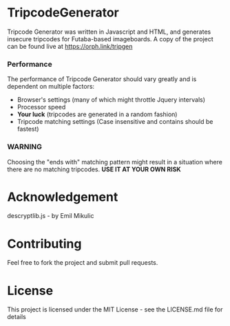 
# TripcodeGenerator

Tripcode Generator was written in Javascript and HTML, and generates insecure tripcodes for Futaba-based imageboards. A copy of the project can be found live at [https://orph.link/tripgen
](https://orph.link/tripgen)

### Performance

The performance of Tripcode Generator should vary greatly and is dependent on multiple factors:
* Browser's settings (many of which might throttle Jquery intervals)
* Processor speed
* **Your luck** (tripcodes are generated in a random fashion)
* Tripcode matching settings (Case insensitive and contains should be fastest)

### WARNING
Choosing the "ends with" matching pattern might result in a situation where there are no matching tripcodes. **USE IT AT YOUR OWN RISK** 

# Acknowledgement

descryptlib.js - by Emil Mikulic

# Contributing

Feel free to fork the project and submit pull requests.

# License

This project is licensed under the MIT License - see the LICENSE.md file for details
